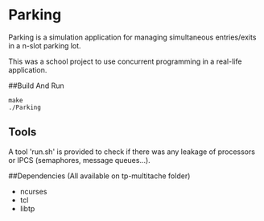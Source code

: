 Parking 
=======

Parking is a simulation application for managing simultaneous entries/exits in a n-slot parking lot.

This was a school project to use concurrent programming in a real-life application.

##Build And Run

	make
	./Parking

## Tools
A tool 'run.sh' is provided to check if there was any leakage of processors or IPCS (semaphores, message queues...).

##Dependencies
(All available on tp-multitache folder)

*	ncurses
*	tcl
*	libtp